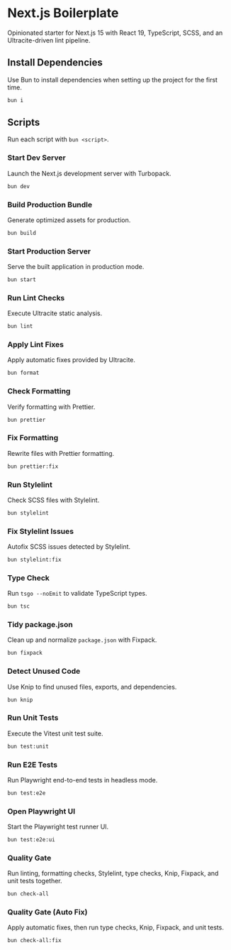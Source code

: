 # Next.js Boilerplate

Opinionated starter for Next.js 15 with React 19, TypeScript, SCSS, and an Ultracite-driven lint pipeline.

## Install Dependencies

Use Bun to install dependencies when setting up the project for the first time.

```bash
bun i
```

## Scripts

Run each script with `bun <script>`.

### Start Dev Server

Launch the Next.js development server with Turbopack.

```bash
bun dev
```

### Build Production Bundle

Generate optimized assets for production.

```bash
bun build
```

### Start Production Server

Serve the built application in production mode.

```bash
bun start
```

### Run Lint Checks

Execute Ultracite static analysis.

```bash
bun lint
```

### Apply Lint Fixes

Apply automatic fixes provided by Ultracite.

```bash
bun format
```

### Check Formatting

Verify formatting with Prettier.

```bash
bun prettier
```

### Fix Formatting

Rewrite files with Prettier formatting.

```bash
bun prettier:fix
```

### Run Stylelint

Check SCSS files with Stylelint.

```bash
bun stylelint
```

### Fix Stylelint Issues

Autofix SCSS issues detected by Stylelint.

```bash
bun stylelint:fix
```

### Type Check

Run `tsgo --noEmit` to validate TypeScript types.

```bash
bun tsc
```

### Tidy package.json

Clean up and normalize `package.json` with Fixpack.

```bash
bun fixpack
```

### Detect Unused Code

Use Knip to find unused files, exports, and dependencies.

```bash
bun knip
```

### Run Unit Tests

Execute the Vitest unit test suite.

```bash
bun test:unit
```

### Run E2E Tests

Run Playwright end-to-end tests in headless mode.

```bash
bun test:e2e
```

### Open Playwright UI

Start the Playwright test runner UI.

```bash
bun test:e2e:ui
```

### Quality Gate

Run linting, formatting checks, Stylelint, type checks, Knip, Fixpack, and unit tests together.

```bash
bun check-all
```

### Quality Gate (Auto Fix)

Apply automatic fixes, then run type checks, Knip, Fixpack, and unit tests.

```bash
bun check-all:fix
```
